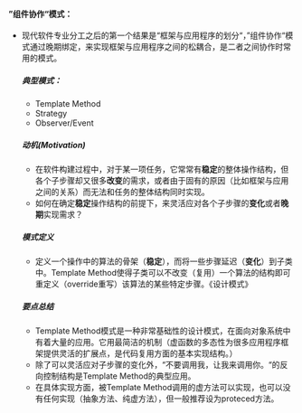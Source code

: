 #### ”组件协作“模式：

- 现代软件专业分工之后的第一个结果是“框架与应用程序的划分“，”组件协作“模式通过晚期绑定，来实现框架与应用程序之间的松耦合，是二者之间协作时常用的模式。

  ##### 典型模式：

  - Template Method
  - Strategy
  - Observer/Event

  ##### 动机(Motivation)

  - 在软件构建过程中，对于某一项任务，它常常有**稳定**的整体操作结构，但各个子步骤却又很多**改变**的需求，或者由于固有的原因（比如框架与应用之间的关系）而无法和任务的整体结构同时实现。
  - 如何在确定**稳定**操作结构的前提下，来灵活应对各个子步骤的**变化**或者**晚期**实现需求？

  ##### 模式定义

  - 定义一个操作中的算法的骨架（**稳定**），而将一些步骤延迟（**变化**）到子类中。Template Method使得子类可以不改变（复用）一个算法的结构即可重定义（override重写）该算法的某些特定步骤。《设计模式》

  ##### 要点总结

  - Template Method模式是一种非常基础性的设计模式，在面向对象系统中有着大量的应用。它用最简洁的机制（虚函数的多态性为很多应用程序框架提供灵活的扩展点，是代码复用方面的基本实现结构。）
  - 除了可以灵活应对子步骤的变化外，“不要调用我，让我来调用你。“的反向控制结构是Template Method的典型应用。
  - 在具体实现方面，被Template Method调用的虚方法可以实现，也可以没有任何实现（抽象方法、纯虚方法），但一般推荐设为proteced方法。
